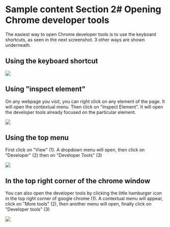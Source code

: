 # Sample content Section 2# Opening Chrome developer tools

The easiest way to open Chrome developer tools is to use the keyboard shortcuts, as seen in the next screenshot. 3 other ways are shown underneath.



## Using the keyboard shortcut

![][1]

[1]: images/chrome-developer-tools/using-the-keyboard-shortcut.png

## Using "inspect element"

On any webpage you visit, you can right click on any element of the page. It will open the contextual menu. Then click on "Inspect Element". It will open the developer tools already focused on the particular element.

![][2]

[2]: images/chrome-developer-tools/using--inspect-element-.png

## Using the top menu

First click on "View" (1). A dropdown menu will open, then click on "Developer" (2) then on "Developer Tools" (3)

![][3]

[3]: images/chrome-developer-tools/using-the-top-menu.png

## In the top right corner of the chrome window

You can also open the developer tools by clicking the little hamburger icon in the top right corner of google chrome (1). A contextual menu will appear, click on "More tools" (2), then another menu will open, finally click on "Developer tools" (3)

![][4]

[4]: images/chrome-developer-tools/in-the-top-right-corner-of-the-chrome-window.png